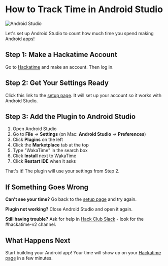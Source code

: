# How to Track Time in Android Studio

![Android Studio](/images/editor-icons/android-studio-128.png)

Let's set up Android Studio to count how much time you spend making Android apps!

## Step 1: Make a Hackatime Account

Go to [Hackatime](https://hackatime.hackclub.com) and make an account. Then log in.

## Step 2: Get Your Settings Ready

Click this link to the [setup page](https://hackatime.hackclub.com/my/wakatime_setup). It will set up your account so it works with Android Studio.

## Step 3: Add the Plugin to Android Studio

1. Open Android Studio
2. Go to **File** → **Settings** (on Mac: **Android Studio** → **Preferences**)
3. Click **Plugins** on the left
4. Click the **Marketplace** tab at the top
5. Type "WakaTime" in the search box
6. Click **Install** next to WakaTime
7. Click **Restart IDE** when it asks

That's it! The plugin will use your settings from Step 2.

## If Something Goes Wrong

**Can't see your time?** Go back to the [setup page](https://hackatime.hackclub.com/my/wakatime_setup) and try again.

**Plugin not working?** Close Android Studio and open it again.

**Still having trouble?** Ask for help in [Hack Club Slack](https://hackclub.slack.com) - look for the #hackatime-v2 channel.

## What Happens Next

Start building your Android app! Your time will show up on your [Hackatime page](https://hackatime.hackclub.com) in a few minutes.
